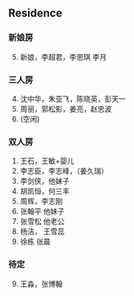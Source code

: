 ## Residence

### 新娘房
5. 新娘，李超君，李思琪 李月

### 三人房
4. 沈中华，朱亚飞，陈晓英，彭天一
3. 周丽，郭松影，姜亮，赵忠波  
1. (空闲)

### 双人房
1. 王石，王敏+婴儿
2. 李志臣，李志峰，（姜久瑞）
6. 李剑侠，他妹子 
7. 胡凯恒，何三丰 
6. 周辉，李志刚    
7. 张翰平 他妹子 
8. 张雪松 他老公 
10. 杨洁， 王雪蕊
11. 徐栋  张晨

### 待定
9. 王淼，张博翰

